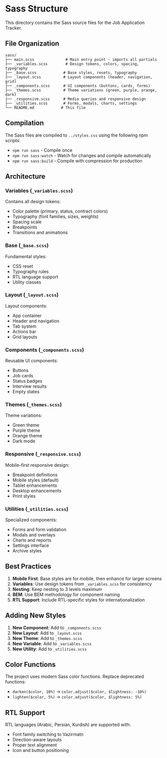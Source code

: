 # Sass Structure

This directory contains the Sass source files for the Job Application Tracker.

## File Organization

```
sass/
├── main.scss              # Main entry point - imports all partials
├── _variables.scss        # Design tokens, colors, spacing, typography
├── _base.scss            # Base styles, resets, typography
├── _layout.scss          # Layout components (header, navigation, grid)
├── _components.scss      # UI components (buttons, cards, forms)
├── _themes.scss          # Theme variations (green, purple, orange, dark)
├── _responsive.scss      # Media queries and responsive design
├── _utilities.scss       # Forms, modals, charts, settings
└── README.md            # This file
```

## Compilation

The Sass files are compiled to `../styles.css` using the following npm scripts:

- `npm run sass` - Compile once
- `npm run sass:watch` - Watch for changes and compile automatically
- `npm run sass:build` - Compile with compression for production

## Architecture

### Variables (`_variables.scss`)
Contains all design tokens:
- Color palette (primary, status, contract colors)
- Typography (font families, sizes, weights)
- Spacing scale
- Breakpoints
- Transitions and animations

### Base (`_base.scss`)
Fundamental styles:
- CSS reset
- Typography rules
- RTL language support
- Utility classes

### Layout (`_layout.scss`)
Layout components:
- App container
- Header and navigation
- Tab system
- Actions bar
- Grid layouts

### Components (`_components.scss`)
Reusable UI components:
- Buttons
- Job cards
- Status badges
- Interview results
- Empty states

### Themes (`_themes.scss`)
Theme variations:
- Green theme
- Purple theme
- Orange theme
- Dark mode

### Responsive (`_responsive.scss`)
Mobile-first responsive design:
- Breakpoint definitions
- Mobile styles (default)
- Tablet enhancements
- Desktop enhancements
- Print styles

### Utilities (`_utilities.scss`)
Specialized components:
- Forms and form validation
- Modals and overlays
- Charts and reports
- Settings interface
- Archive styles

## Best Practices

1. **Mobile First**: Base styles are for mobile, then enhance for larger screens
2. **Variables**: Use design tokens from `_variables.scss` for consistency
3. **Nesting**: Keep nesting to 3 levels maximum
4. **BEM**: Use BEM methodology for component naming
5. **RTL Support**: Include RTL-specific styles for internationalization

## Adding New Styles

1. **New Component**: Add to `_components.scss`
2. **New Layout**: Add to `_layout.scss`
3. **New Theme**: Add to `_themes.scss`
4. **New Variable**: Add to `_variables.scss`
5. **New Utility**: Add to `_utilities.scss`

## Color Functions

The project uses modern Sass color functions. Replace deprecated functions:
- `darken($color, 10%)` → `color.adjust($color, $lightness: -10%)`
- `lighten($color, 5%)` → `color.adjust($color, $lightness: 5%)`

## RTL Support

RTL languages (Arabic, Persian, Kurdish) are supported with:
- Font family switching to Vazirmatn
- Direction-aware layouts
- Proper text alignment
- Icon and button positioning 
